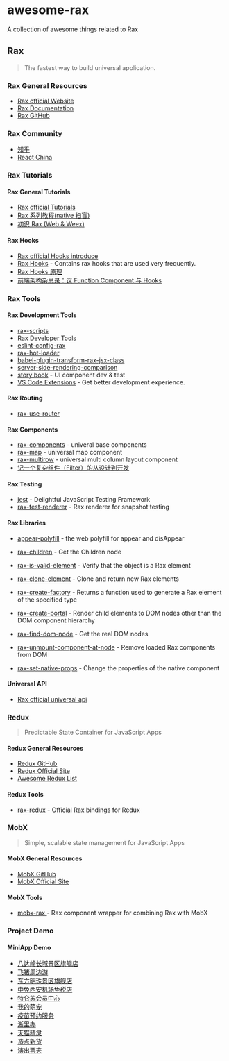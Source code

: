 # awesome-rax
A collection of awesome things related to Rax

## Rax

> The fastest way to build universal application.

### Rax General Resources

- [Rax official Website](https://rax.js.org/)
- [Rax Documentation](https://rax.js.org/docs/guide/getting-start)
- [Rax GitHub](https://github.com/alibaba/rax)

### Rax Community

- [知乎](zhuanlan.zhihu.com/raxjs)
- [React China](http://react-china.org/c/rax)

### Rax Tutorials

#### Rax General Tutorials

- [Rax official Tutorials](https://rax.js.org/docs/guide/getting-start)
- [Rax 系列教程(native 扫盲)](https://fed.taobao.org/blog/2018/02/07/rax-native-guide/)
- [初识 Rax (Web & Weex)](https://www.yuque.com/hoxz/mm7621/fmeyiy?language=en-us)

#### Rax Hooks

- [Rax official Hooks introduce](https://rax.js.org/docs/guide/hooks)
- [Rax Hooks](https://github.com/raxjs/rax-hooks) - Contains rax hooks that are used very frequently. 
- [Rax Hooks 原理](https://www.yuque.com/liuzijian/reading/otyksg)
- [前端架构杂思录：议 Function Component 与 Hooks](https://fed.taobao.org/blog/taofed/do71ct/hooks-and-function-component/?spm=taofed.blogs.blog-list.9.fcca5ac8RdqMAZ)

### Rax Tools

#### Rax Development Tools

- [rax-scripts](https://rax.js.org/docs/guide/about-rax-scripts)
- [Rax Developer Tools](https://github.com/raxjs/rax-devtools)
- [eslint-config-rax](https://github.com/raxjs/rax-scripts/tree/master/packages/eslint-config-rax)
- [rax-hot-loader](https://github.com/alibaba/rax/tree/master/packages/rax-hot-loader)
- [babel-plugin-transform-rax-jsx-class](https://github.com/kingback/babel-plugin-transform-rax-jsx-class)
- [server-side-rendering-comparison](https://github.com/raxjs/server-side-rendering-comparison)
- [story book](https://github.com/storybookjs/storybook) - UI component dev & test
- [VS Code Extensions](https://github.com/raxjs/rax-vscode-extensions) - Get better development experience.

#### Rax Routing

- [rax-use-router](https://github.com/alibaba/rax/tree/master/packages/rax-use-router)

#### Rax Components

- [rax-components](https://rax.js.org/docs/components/introduce) - univeral base components
- [rax-map](https://github.com/alibaba/rax-map) - universal map component
- [rax-multirow](https://github.com/appli456/rax-multirow) - universal multi column layout component
- [记一个复杂组件（Filter）的从设计到开发](https://github.com/Nealyang/PersonalBlog/issues/47#)

#### Rax Testing

- [jest](https://github.com/facebook/jest) - Delightful JavaScript Testing Framework
- [rax-test-renderer](https://github.com/alibaba/rax/tree/master/packages/rax-test-renderer) - Rax renderer for snapshot testing

#### Rax Libraries

- [appear-polyfill](https://github.com/raxjs/appear-polyfill) - the web polyfill for appear and disAppear

- [rax-children](https://rax.js.org/docs/api/children) - Get the Children node
- [rax-is-valid-element](https://rax.js.org/docs/api/isvalidelement) - Verify that the object is a Rax element
- [rax-clone-element](https://rax.js.org/docs/api/cloneelement) - Clone and return new Rax elements
- [rax-create-factory](https://rax.js.org/docs/api/createfactory) - Returns a function used to generate a Rax element of the specified type
- [rax-create-portal](https://rax.js.org/docs/api/createportal) - Render child elements to DOM nodes other than the DOM component hierarchy
- [rax-find-dom-node](https://rax.js.org/docs/api/finddomnode) - Get the real DOM nodes
- [rax-unmount-component-at-node](https://rax.js.org/docs/api/unmountcomponentatnode) - Remove loaded Rax components from DOM
- [rax-set-native-props](https://rax.js.org/docs/api/setnativeprops) - Change the properties of the native component

#### Universal API

- [Rax official universal api](https://rax.js.org/docs/en-api/introduce) 

### Redux

> Predictable State Container for JavaScript Apps

#### Redux General Resources

- [Redux GitHub](https://github.com/reactjs/redux)
- [Redux Official Site](http://redux.js.org/)
- [Awesome Redux List](https://github.com/xgrommx/awesome-redux)

#### Redux Tools

- [rax-redux](https://github.com/alibaba/rax/tree/master/packages/rax-redux) - Official Rax bindings for Redux

### MobX

> Simple, scalable state management for JavaScript Apps

#### MobX General Resources

- [MobX GitHub](https://github.com/mobxjs/mobx)
- [MobX Official Site](https://mobxjs.github.io/mobx/)

#### MobX Tools

- [mobx-rax ](https://github.com/alibaba/rax/tree/master/packages/mobx-rax) - Rax component wrapper for combining Rax with MobX

### Project Demo

#### MiniApp Demo

- [八达岭长城景区旗舰店](./MINIAPP_PROJECT_DEMO.md)
- [飞猪周边游](./MINIAPP_PROJECT_DEMO.md)
- [东方明珠景区旗舰店](./MINIAPP_PROJECT_DEMO.md)
- [中免西安机场免税店](./MINIAPP_PROJECT_DEMO.md)
- [特仑苏会员中心](./MINIAPP_PROJECT_DEMO.md)
- [我的萌宠](./MINIAPP_PROJECT_DEMO.md)
- [疫苗预约服务](./MINIAPP_PROJECT_DEMO.md)
- [浙里办](./MINIAPP_PROJECT_DEMO.md)
- [天猫精灵](./MINIAPP_PROJECT_DEMO.md)
- [造点新货](./MINIAPP_PROJECT_DEMO.md)
- [演出票夹](./MINIAPP_PROJECT_DEMO.md)
